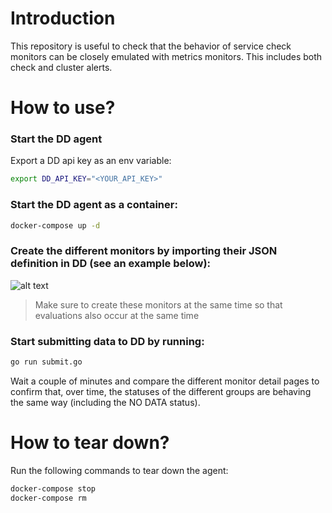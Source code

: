 # Introduction

This repository is useful to check that the behavior of service check monitors can be closely emulated with metrics monitors. This includes both check and cluster alerts.

# How to use?

### Start the DD agent

Export a DD api key as an env variable:

```bash
export DD_API_KEY="<YOUR_API_KEY>"
```

### Start the DD agent as a container:

```bash
docker-compose up -d
```

### Create the different monitors by importing their JSON definition in DD (see an example below):

![alt text](./import_definition.gif)

> Make sure to create these monitors at the same time so that evaluations also occur at the same time

### Start submitting data to DD by running:

```bash
go run submit.go
```

Wait a couple of minutes and compare the different monitor detail pages to confirm that, over time, the statuses of the different groups are behaving the same way (including the NO DATA status).

# How to tear down?

Run the following commands to tear down the agent:

```bash
docker-compose stop
docker-compose rm
```

